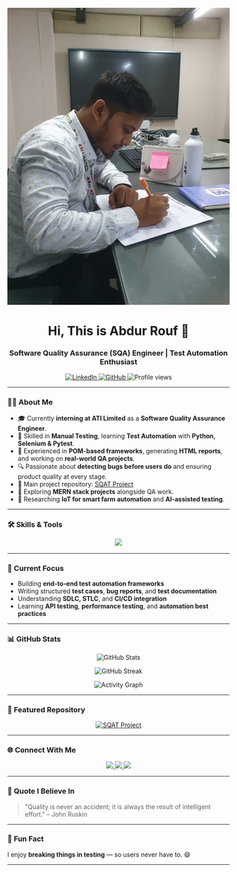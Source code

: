 <!-- 👋 Welcome Section with Banner Image -->
<p align="center">
  <img src="https://github.com/Abdur-Rouf20/Abdur-Rouf20/raw/main/git%20pro.jpg" alt="Abdur Rouf Portfolio Banner" width="800"/>
</p>


<h1 align="center">Hi, This is Abdur Rouf 👋</h1>
<h3 align="center">Software Quality Assurance (SQA) Engineer | Test Automation Enthusiast</h3>

<p align="center">
  <a href="https://linkedin.com/in/abdur-rouf-sqa" target="_blank">
    <img src="https://img.shields.io/badge/LinkedIn-blue?style=flat&logo=linkedin" alt="LinkedIn"/>
  </a>
  <a href="https://github.com/Abdur-Rouf20" target="_blank">
    <img src="https://img.shields.io/badge/GitHub-000?style=flat&logo=github" alt="GitHub"/>
  </a>
  <img src="https://komarev.com/ghpvc/?username=Abdur-Rouf20&color=green" alt="Profile views"/>
</p>

---

### 👨‍💻 About Me

- 🎓 Currently **interning at ATI Limited** as a **Software Quality Assurance Engineer**.  
- 🧠 Skilled in **Manual Testing**, learning **Test Automation** with **Python, Selenium & Pytest**.  
- 🧩 Experienced in **POM-based frameworks**, generating **HTML reports**, and working on **real-world QA projects**.  
- 🔍 Passionate about **detecting bugs before users do** and ensuring product quality at every stage.  
- 📂 Main project repository: [SQAT Project](https://github.com/Abdur-Rouf20/SQAT-Project)  
- 🤖 Exploring **MERN stack projects** alongside QA work.  
- 🌱 Researching **IoT for smart farm automation** and **AI-assisted testing**.

---

### 🛠️ Skills & Tools

<p align="center">
  <img src="https://skillicons.dev/icons?i=python,selenium,git,github,vscode,html,css,js,linux,blaze-meter,Jmeter, Postman, Xmind" />
</p>

---

### 🧪 Current Focus

- Building **end-to-end test automation frameworks**  
- Writing structured **test cases**, **bug reports**, and **test documentation**  
- Understanding **SDLC, STLC**, and **CI/CD integration**  
- Learning **API testing**, **performance testing**, and **automation best practices**  

---

### 📊 GitHub Stats

<p align="center">
  <img src="https://github-readme-stats.vercel.app/api?username=Abdur-Rouf20&show_icons=true&theme=tokyonight" alt="GitHub Stats" />
</p>

<p align="center">
  <img src="https://github-readme-streak-stats.herokuapp.com/?user=Abdur-Rouf20&theme=tokyonight" alt="GitHub Streak" />
</p>

<p align="center">
  <img src="https://github-readme-activity-graph.vercel.app/graph?username=Abdur-Rouf20&theme=tokyo-night" alt="Activity Graph" />
</p>

---

### 🧩 Featured Repository

<p align="center">
  <a href="https://github.com/Abdur-Rouf20/SQAT-Project">
    <img src="https://github-readme-stats.vercel.app/api/pin/?username=Abdur-Rouf20&repo=SQAT-Project&theme=tokyonight" alt="SQAT Project"/>
  </a>
</p>

---

### 🌐 Connect With Me

<p align="center">
  <a href="https://linkedin.com/in/abdur-rouf-sqa" target="_blank">
    <img src="https://img.shields.io/badge/LinkedIn-abdur--rouf--sqa-blue?style=flat&logo=linkedin"/>
  </a>
  <a href="https://github.com/Abdur-Rouf20" target="_blank">
    <img src="https://img.shields.io/badge/GitHub-Abdur--Rouf20-black?style=flat&logo=github"/>
  </a>
  <a href="mailto:abdurrouf@example.com">
    <img src="https://img.shields.io/badge/Email-abdurrouf%40example.com-red?style=flat&logo=gmail"/>
  </a>
</p>

---

### 💬 Quote I Believe In
> "Quality is never an accident; it is always the result of intelligent effort." – John Ruskin

---

### 🧠 Fun Fact
I enjoy **breaking things in testing** — so users never have to. 😄

---

<style>
@keyframes bounce {
  0%, 20%, 50%, 80%, 100% { transform: translateY(0); }
  40% { transform: translateY(-15px); }
  60% { transform: translateY(-7px); }
}
</style>
